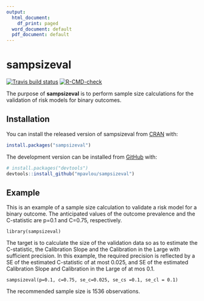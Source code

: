 ```yaml
---
output:
  html_document:
    df_print: paged
  word_document: default
  pdf_document: default
---
```


<!-- README.md is generated from README.Rmd. Please edit that file -->

# sampsizeval

<!-- badges: start -->
[![Travis build status](https://travis-ci.com/mpavlou/sampsizeval.svg?branch=master)](https://travis-ci.com/mpavlou/sampsizeval)
[![R-CMD-check](https://github.com/mpavlou/sampsizeval/workflows/R-CMD-check/badge.svg)](https://github.com/mpavlou/sampsizeval/actions)
<!-- badges: end -->

The purpose of **sampsizeval** is to perform sample size calculations for the
validation of risk models for binary outcomes.

## Installation

You can install the released version of sampsizeval from [CRAN](https://CRAN.R-project.org) with:

``` r
install.packages("sampsizeval")
```

The development version can be installed from [GitHub](https://github.com/mpavlou) with:

``` r
# install.packages("devtools")
devtools::install_github("mpavlou/sampsizeval")
```
## Example

This is an example of a sample size calculation to validate a risk model for a binary outcome. The anticipated values of the outcome prevalence and the C-statistic are p=0.1 and C=0.75, respectively.

```{r example}
library(sampsizeval)
```

The target is to calculate the size of the validation data so as to estimate the C-statistic, the Calibration Slope and the Calibration in the Large with sufficient precision. In this example, the required precision is reflected by a SE of the estimated C-statistic of at most 0.025, and SE of the estimated Calibration Slope and Calibration in the Large of at mos 0.1. 

```{r}
sampsizeval(p=0.1, c=0.75, se_c=0.025, se_cs =0.1, se_cl = 0.1)
```

The recommended sample size is 1536 observations.
<!-- Sample size required to achieve a SE of the Calibration Slope of at most 0.15. -->

<!-- Simple formula: -->

<!-- ```{r} -->
<!-- size_cs_ni(0.057, 0.7, 0.15^2) -->
<!-- ``` -->

<!-- Numerical integration: -->

<!-- ```{r} -->
<!-- size_cs_ni(0.057, 0.7, 0.15^2) -->
<!-- ``` -->

<!-- Sample size required to achieve a SE of the Calibration in the Large  of at most 0.15: -->

<!-- Simple formula: -->

<!-- ```{r} -->
<!-- size_cil(0.057, 0.7, 0.15^2) -->
<!-- ``` -->

<!-- Numerical integration: -->

<!-- ```{r} -->
<!-- size_cil_ni(0.057, 0.7, 0.15^2) -->
<!-- ``` -->

<!-- For a given precision for the estimated C-statistic, calibration slope and calibration in the large, the required sample size varies depending on the anticipated values of the  C-statistic and outcome prevalence. For example, for required precisions SE(C)=0.025, SE(CS)=0.15 and SE(CiL)=0.15, the sample size varies as follows: -->


<!-- ![Paper image](images/Figure_2_events.png) -->

